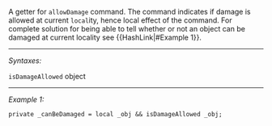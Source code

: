 A getter for `allowDamage` command. The command indicates if damage is allowed at current `local`ity, hence local effect of the command.
For complete solution for being able to tell whether or not an object can be damaged at current locality see {{HashLink|#Example 1}}.


---
*Syntaxes:*

`isDamageAllowed` object

---
*Example 1:*

```sqf
private _canBeDamaged = local _obj && isDamageAllowed _obj;
```